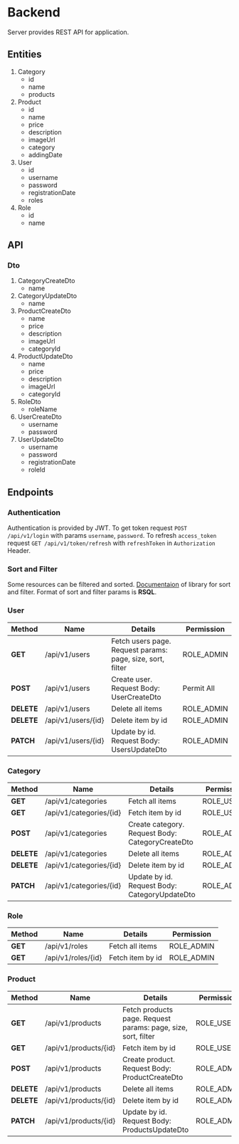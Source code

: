 # Backend
Server provides REST API for application.

## Entities
1. Category
    - id
    - name
    - products
2. Product
    - id
    - name
    - price
    - description
    - imageUrl
    - category
    - addingDate
3. User
    - id
    - username
    - password
    - registrationDate
    - roles
4. Role
    - id
    - name
  
## API
### Dto
1. CategoryCreateDto
    - name
2. CategoryUpdateDto
    - name
3. ProductCreateDto
    - name
    - price
    - description
    - imageUrl
    - categoryId
4. ProductUpdateDto
    - name
    - price
    - description
    - imageUrl
    - categoryId
5. RoleDto
    - roleName
6. UserCreateDto
    - username
    - password
7. UserUpdateDto
    - username
    - password
    - registrationDate
    - roleId
## Endpoints
### Authentication
Authentication is provided by JWT. To get token request `POST /api/v1/login` with params `username`, `password`. To refresh `access_token` request `GET /api/v1/token/refresh` with `refreshToken` in `Authorization` Header.
### Sort and Filter
Some resources can be filtered and sorted. [Documentaion](https://github.com/perplexhub/rsql-jpa-specification) of library for sort and filter. Format of sort and filter params is **RSQL**.
### User
| Method  | Name | Details | Permission |
| ------------- | ------------- | ------------- | ------------- |
| **GET**  | /api/v1/users  | Fetch users page. Request params: page, size, sort, filter | ROLE_ADMIN |
| **POST** | /api/v1/users | Create user. Request Body: UserCreateDto | Permit All |
| **DELETE** | /api/v1/users | Delete all items | ROLE_ADMIN |
| **DELETE** | /api/v1/users/{id} | Delete item by id | ROLE_ADMIN |
| **PATCH** | /api/v1/users/{id} | Update by id. Request Body: UsersUpdateDto | ROLE_ADMIN |
### Category
| Method  | Name | Details | Permission |
| ------------- | ------------- | ------------- | ------------- |
| **GET**  | /api/v1/categories  | Fetch all items | ROLE_USER |
| **GET**  | /api/v1/categories/{id}  | Fetch item by id | ROLE_USER |
| **POST** | /api/v1/categories | Create category. Request Body: CategoryCreateDto | ROLE_ADMIN |
| **DELETE** | /api/v1/categories | Delete all items | ROLE_ADMIN |
| **DELETE** | /api/v1/categories/{id} | Delete item by id | ROLE_ADMIN |
| **PATCH** | /api/v1/categories/{id} | Update by id. Request Body: CategoryUpdateDto | ROLE_ADMIN |
### Role
| Method  | Name | Details | Permission |
| ------------- | ------------- | ------------- | ------------- |
| **GET**  | /api/v1/roles  | Fetch all items | ROLE_ADMIN |
| **GET**  | /api/v1/roles/{id}  | Fetch item by id | ROLE_ADMIN |
### Product
| Method  | Name | Details | Permission |
| ------------- | ------------- | ------------- | ------------- |
| **GET**  | /api/v1/products  | Fetch products page. Request params: page, size, sort, filter | ROLE_USER |
| **GET**  | /api/v1/products/{id}  | Fetch item by id | ROLE_USER |
| **POST** | /api/v1/products | Create product. Request Body: ProductCreateDto | ROLE_ADMIN |
| **DELETE** | /api/v1/products | Delete all items | ROLE_ADMIN |
| **DELETE** | /api/v1/products/{id} | Delete item by id | ROLE_ADMIN |
| **PATCH** | /api/v1/products/{id} | Update by id. Request Body: ProductsUpdateDto | ROLE_ADMIN |

  
